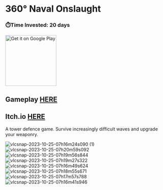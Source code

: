 # 360° Naval Onslaught

### ⏱️Time Invested: 20 days

<a href='https://play.google.com/store/apps/details?id=com.MrPio.NavalOnslaught'><img alt='Get it on Google Play' height="160" src='https://play.google.com/intl/en_us/badges/static/images/badges/en_badge_web_generic.png'/></a>


## Gameplay [HERE](https://youtu.be/EqW0VPKNMzs)
## Itch.io [HERE](https://mrpio.itch.io/360-naval-onslaught)

A tower defence game. Survive increasingly difficult waves and upgrade your weaponry.

![vlcsnap-2023-10-25-07h16m24s090 (1)](https://github.com/MrPio/360-Naval-Onslaught/assets/22773005/9da2f7b6-037d-4c5c-bd45-74413e966644)
![vlcsnap-2023-10-25-07h20m59s092](https://github.com/MrPio/360-Naval-Onslaught/assets/22773005/bbf5c91d-d2e9-492e-a334-8d47b367589d)
![vlcsnap-2023-10-25-07h19m56s844](https://github.com/MrPio/360-Naval-Onslaught/assets/22773005/a72d9c59-78f4-4f20-bcbb-1c13587addbf)
![vlcsnap-2023-10-25-07h19m27s322](https://github.com/MrPio/360-Naval-Onslaught/assets/22773005/afe0cd4c-b6de-4157-aec5-11b80645a4ab)
![vlcsnap-2023-10-25-07h16m49s624](https://github.com/MrPio/360-Naval-Onslaught/assets/22773005/a7748791-4336-4935-8e7f-bbaac990c316)
![vlcsnap-2023-10-25-07h18m55s671](https://github.com/MrPio/360-Naval-Onslaught/assets/22773005/e700c27e-0364-4eb6-b3f1-40ddc1b4e2e2)
![vlcsnap-2023-10-25-07h17m57s788](https://github.com/MrPio/360-Naval-Onslaught/assets/22773005/0bb49950-880f-4be4-a1e0-5224dfe75537)
![vlcsnap-2023-10-25-07h16m41s946](https://github.com/MrPio/360-Naval-Onslaught/assets/22773005/6b6423ee-f952-4f2d-87e0-9bc2c035236a)
